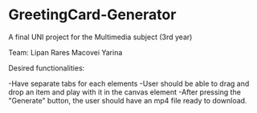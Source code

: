 # GreetingCard-Generator
A final UNI project for the Multimedia subject (3rd year)

Team:
Lipan Rares
Macovei Yarina

Desired functionalities:

-Have separate tabs for each elements
-User should be able to drag and drop an item and play with it in the canvas element
-After pressing the "Generate" button, the user should have an mp4 file ready to download.
